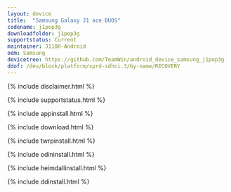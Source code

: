```yaml
---
layout: device
title:  "Samsung Galaxy J1 ace DUOS"
codename: j1pop3g
downloadfolder: j1pop3g
supportstatus: Current
maintainer: J110H-Android
oem: Samsung
devicetree: https://github.com/TeamWin/android_device_samsung_j1pop3g
ddof: /dev/block/platform/sprd-sdhci.3/by-name/RECOVERY
---
```


{% include disclaimer.html %}

{% include supportstatus.html %}

{% include appinstall.html %}

{% include download.html %}

{% include twrpinstall.html %}

{% include odininstall.html %}

{% include heimdallinstall.html %}

{% include ddinstall.html %}

